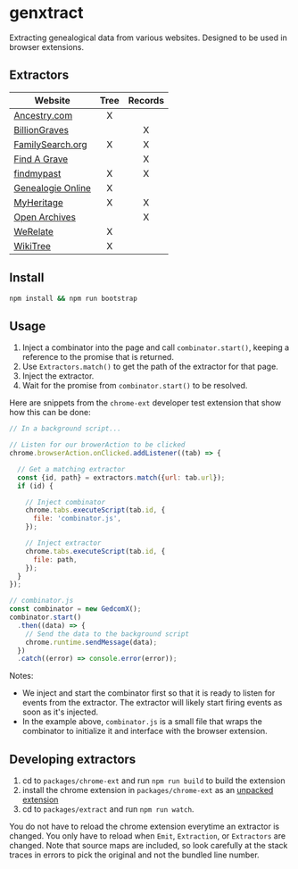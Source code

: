 # genxtract

Extracting genealogical data from various websites. Designed to be used in browser extensions.

## Extractors

| Website | Tree | Records |
|---------|:----:|:-------:|
|[Ancestry.com](https://www.ancestry.com)|X||
|[BillionGraves](http://billiongraves.com)||X|
|[FamilySearch.org](https://familysearch.org)|X|X|
|[Find A Grave](http://www.findagrave.com)||X|
|[findmypast](http://www.findmypast.com)|X|X|
|[Genealogie Online](https://www.genealogieonline.nl)|X||
|[MyHeritage](https://www.myheritage.com)|X|X|
|[Open Archives](https://www.openarch.nl)||X|
|[WeRelate](http://www.werelate.org)|X||
|[WikiTree](https://www.wikitree.com)|X||

## Install

````bash
npm install && npm run bootstrap
````

## Usage

1. Inject a combinator into the page and call `combinator.start()`, keeping a reference to the promise that is returned.
2. Use `Extractors.match()` to get the path of the extractor for that page.
3. Inject the extractor.
4. Wait for the promise from `combinator.start()` to be resolved.

Here are snippets from the `chrome-ext` developer test extension that show how this can be done:

```js
// In a background script...

// Listen for our browerAction to be clicked
chrome.browserAction.onClicked.addListener((tab) => {

  // Get a matching extractor
  const {id, path} = extractors.match({url: tab.url});
  if (id) {

    // Inject combinator
    chrome.tabs.executeScript(tab.id, {
      file: 'combinator.js',
    });

    // Inject extractor
    chrome.tabs.executeScript(tab.id, {
      file: path,
    });
  }
});
```

```js
// combinator.js
const combinator = new GedcomX();
combinator.start()
  .then((data) => {
    // Send the data to the background script
    chrome.runtime.sendMessage(data);
  })
  .catch((error) => console.error(error));
```

Notes:

* We inject and start the combinator first so that it is ready to listen for events from the extractor.
  The extractor will likely start firing events as soon as it's injected.
* In the example above, `combinator.js` is a small file that wraps the combinator to initialize it
  and interface with the browser extension.

## Developing extractors

1. cd to `packages/chrome-ext` and run `npm run build` to build the extension
1. install the chrome extension in `packages/chrome-ext` as an [unpacked extension](https://developer.chrome.com/extensions/getstarted#unpacked)
1. cd to `packages/extract` and run `npm run watch`. 

You do not have to reload the chrome extension everytime an extractor is changed. You only have to reload when `Emit`, `Extraction`, 
or `Extractors` are changed. Note that source maps are included, so look carefully at the stack traces in errors to pick the original and not the bundled line number.
